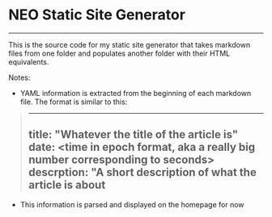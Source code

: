 # NEO Static Site Generator

---

This is the source code for my static site generator that takes markdown files from one folder and populates another folder with their HTML equivalents.

Notes:

* YAML information is extracted from the beginning of each markdown file. The format is similar to this:

> ---
> title: "Whatever the title of the article is"
> date: \<time in epoch format, aka a really big number corresponding to seconds\>
> descrption: "A short description of what the article is about
> ---

* This information is parsed and displayed on the homepage for now
